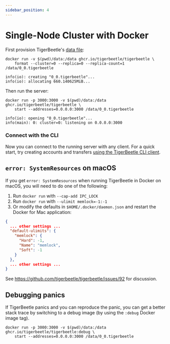 ```yaml
---
sidebar_position: 4
---
```


# Single-Node Cluster with Docker

First provision TigerBeetle's [data file](../about/internals/data_file.md):

```console
docker run -v $(pwd)/data:/data ghcr.io/tigerbeetle/tigerbeetle \
    format --cluster=0 --replica=0 --replica-count=1 /data/0_0.tigerbeetle
```

```console
info(io): creating "0_0.tigerbeetle"...
info(io): allocating 660.140625MiB...
```

Then run the server:

```console
docker run -p 3000:3000 -v $(pwd)/data:/data ghcr.io/tigerbeetle/tigerbeetle \
    start --addresses=0.0.0.0:3000 /data/0_0.tigerbeetle
```

```console
info(io): opening "0_0.tigerbeetle"...
info(main): 0: cluster=0: listening on 0.0.0.0:3000
```

### Connect with the CLI

Now you can connect to the running server with any client. For a quick start, try creating accounts
and transfers [using the TigerBeetle CLI client](./cli-repl.md).

## `error: SystemResources` on macOS

If you get `error: SystemResources` when running TigerBeetle in Docker on macOS, you will need to do
one of the following:

1. Run `docker run` with `--cap-add IPC_LOCK`
2. Run `docker run` with `--ulimit memlock=-1:-1`
3. Or modify the defaults in `$HOME/.docker/daemon.json` and restart the Docker for Mac application:

```json
{
  ... other settings ...
  "default-ulimits": {
    "memlock": {
      "Hard": -1,
      "Name": "memlock",
      "Soft": -1
    }
  },
  ... other settings ...
}
```

See https://github.com/tigerbeetle/tigerbeetle/issues/92 for discussion.

## Debugging panics

If TigerBeetle panics and you can reproduce the panic, you can get a better stack trace by switching
to a debug image (by using the `:debug` Docker image tag).

```console
docker run -p 3000:3000 -v $(pwd)/data:/data ghcr.io/tigerbeetle/tigerbeetle:debug \
    start --addresses=0.0.0.0:3000 /data/0_0.tigerbeetle
```

